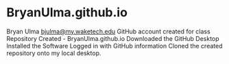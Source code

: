 # BryanUlma.github.io

Bryan Ulma 
bjulma@my.waketech.edu
GitHub account created for class
Repository Created - BryanUlma.github.io
Downloaded the GitHub Desktop
Installed the Software
Logged in with GitHub information
Cloned the created repository onto my local desktop. 
